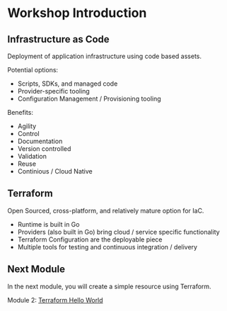 # Workshop Introduction

## Infrastructure as Code

Deployment of application infrastructure using code based assets.

Potential options:

- Scripts, SDKs, and managed code
- Provider-specific tooling
- Configuration Management / Provisioning tooling

Benefits:

- Agility
- Control
- Documentation
- Version controlled
- Validation
- Reuse
- Continious / Cloud Native

## Terraform

Open Sourced, cross-platform, and relatively mature option for IaC.

- Runtime is built in Go
- Providers (also built in Go) bring cloud / service specific functionality
- Terraform Configuration are the deployable piece
- Multiple tools for testing and continuous integration / delivery

## Next Module

In the next module, you will create a simple resource using Terraform.

Module 2: [Terraform Hello World](../02-hello-world)
